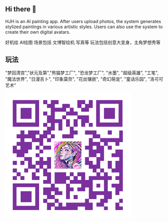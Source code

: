 ## Hi there 👋

<!--

**Here are some ideas to get you started:**

🙋‍♀️ A short introduction - what is your organization all about?
🌈 Contribution guidelines - how can the community get involved?
👩‍💻 Useful resources - where can the community find your docs? Is there anything else the community should know?
🍿 Fun facts - what does your team eat for breakfast?
🧙 Remember, you can do mighty things with the power of [Markdown](https://docs.github.com/github/writing-on-github/getting-started-with-writing-and-formatting-on-github/basic-writing-and-formatting-syntax)
-->

HJH is an AI painting app. After users upload photos, the system generates stylized paintings in various artistic styles. Users can also use the system to create their own digital avatars.

好机绘 AI绘图 场景包括 文博智绘机 写真等
玩法包括创意大变身，主角梦想秀等

## 玩法
"梦回清宫","状元及第","熊猫梦工厂", "恐龙梦工厂", "水墨", "超级英雄", "工笔", "魔法世界", "日漫吉卜", "印象莫奈", "花丝镶嵌", "奇幻萌宠", "童话乐园", "洛可可艺术"

![website](images/1_1043977076_171_85_3_1006055900_0b096dd36fa4ad09fc09369693500246.png)


